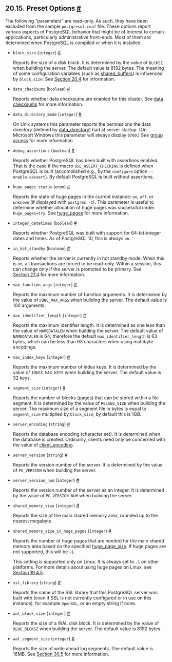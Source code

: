 ## 20.15. Preset Options [#](#RUNTIME-CONFIG-PRESET)

The following “parameters” are read-only. As such, they have been excluded from the sample `postgresql.conf` file. These options report various aspects of PostgreSQL behavior that might be of interest to certain applications, particularly administrative front-ends. Most of them are determined when PostgreSQL is compiled or when it is installed.

* `block_size` (`integer`) [#](#GUC-BLOCK-SIZE)

    Reports the size of a disk block. It is determined by the value of `BLCKSZ` when building the server. The default value is 8192 bytes. The meaning of some configuration variables (such as [shared\_buffers](runtime-config-resource.html#GUC-SHARED-BUFFERS)) is influenced by `block_size`. See [Section 20.4](runtime-config-resource.html "20.4. Resource Consumption") for information.

* `data_checksums` (`boolean`) [#](#GUC-DATA-CHECKSUMS)

    Reports whether data checksums are enabled for this cluster. See [data checksums](app-initdb.html#APP-INITDB-DATA-CHECKSUMS) for more information.

* `data_directory_mode` (`integer`) [#](#GUC-DATA-DIRECTORY-MODE)

    On Unix systems this parameter reports the permissions the data directory (defined by [data\_directory](runtime-config-file-locations.html#GUC-DATA-DIRECTORY)) had at server startup. (On Microsoft Windows this parameter will always display `0700`.) See [group access](app-initdb.html#APP-INITDB-ALLOW-GROUP-ACCESS) for more information.

* `debug_assertions` (`boolean`) [#](#GUC-DEBUG-ASSERTIONS)

    Reports whether PostgreSQL has been built with assertions enabled. That is the case if the macro `USE_ASSERT_CHECKING` is defined when PostgreSQL is built (accomplished e.g., by the `configure` option `--enable-cassert`). By default PostgreSQL is built without assertions.

* `huge_pages_status` (`enum`) [#](#GUC-HUGE-PAGES-STATUS)

    Reports the state of huge pages in the current instance: `on`, `off`, or `unknown` (if displayed with `postgres -C`). This parameter is useful to determine whether allocation of huge pages was successful under `huge_pages=try`. See [huge\_pages](runtime-config-resource.html#GUC-HUGE-PAGES) for more information.

* `integer_datetimes` (`boolean`) [#](#GUC-INTEGER-DATETIMES)

    Reports whether PostgreSQL was built with support for 64-bit-integer dates and times. As of PostgreSQL 10, this is always `on`.

* `in_hot_standby` (`boolean`) [#](#GUC-IN-HOT-STANDBY)

    Reports whether the server is currently in hot standby mode. When this is `on`, all transactions are forced to be read-only. Within a session, this can change only if the server is promoted to be primary. See [Section 27.4](hot-standby.html "27.4. Hot Standby") for more information.

* `max_function_args` (`integer`) [#](#GUC-MAX-FUNCTION-ARGS)

    Reports the maximum number of function arguments. It is determined by the value of `FUNC_MAX_ARGS` when building the server. The default value is 100 arguments.

* `max_identifier_length` (`integer`) [#](#GUC-MAX-IDENTIFIER-LENGTH)

    Reports the maximum identifier length. It is determined as one less than the value of `NAMEDATALEN` when building the server. The default value of `NAMEDATALEN` is 64; therefore the default `max_identifier_length` is 63 bytes, which can be less than 63 characters when using multibyte encodings.

* `max_index_keys` (`integer`) [#](#GUC-MAX-INDEX-KEYS)

    Reports the maximum number of index keys. It is determined by the value of `INDEX_MAX_KEYS` when building the server. The default value is 32 keys.

* `segment_size` (`integer`) [#](#GUC-SEGMENT-SIZE)

    Reports the number of blocks (pages) that can be stored within a file segment. It is determined by the value of `RELSEG_SIZE` when building the server. The maximum size of a segment file in bytes is equal to `segment_size` multiplied by `block_size`; by default this is 1GB.

* `server_encoding` (`string`) [#](#GUC-SERVER-ENCODING)

    Reports the database encoding (character set). It is determined when the database is created. Ordinarily, clients need only be concerned with the value of [client\_encoding](runtime-config-client.html#GUC-CLIENT-ENCODING).

* `server_version` (`string`) [#](#GUC-SERVER-VERSION)

    Reports the version number of the server. It is determined by the value of `PG_VERSION` when building the server.

* `server_version_num` (`integer`) [#](#GUC-SERVER-VERSION-NUM)

    Reports the version number of the server as an integer. It is determined by the value of `PG_VERSION_NUM` when building the server.

* `shared_memory_size` (`integer`) [#](#GUC-SHARED-MEMORY-SIZE)

    Reports the size of the main shared memory area, rounded up to the nearest megabyte.

* `shared_memory_size_in_huge_pages` (`integer`) [#](#GUC-SHARED-MEMORY-SIZE-IN-HUGE-PAGES)

    Reports the number of huge pages that are needed for the main shared memory area based on the specified [huge\_page\_size](runtime-config-resource.html#GUC-HUGE-PAGE-SIZE). If huge pages are not supported, this will be `-1`.

    This setting is supported only on Linux. It is always set to `-1` on other platforms. For more details about using huge pages on Linux, see [Section 19.4.5](kernel-resources.html#LINUX-HUGE-PAGES "19.4.5. Linux Huge Pages").

* `ssl_library` (`string`) [#](#GUC-SSL-LIBRARY)

    Reports the name of the SSL library that this PostgreSQL server was built with (even if SSL is not currently configured or in use on this instance), for example `OpenSSL`, or an empty string if none.

* `wal_block_size` (`integer`) [#](#GUC-WAL-BLOCK-SIZE)

    Reports the size of a WAL disk block. It is determined by the value of `XLOG_BLCKSZ` when building the server. The default value is 8192 bytes.

* `wal_segment_size` (`integer`) [#](#GUC-WAL-SEGMENT-SIZE)

    Reports the size of write ahead log segments. The default value is 16MB. See [Section 30.5](wal-configuration.html "30.5. WAL Configuration") for more information.